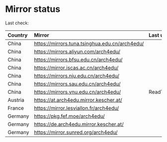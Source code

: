 <script src="./time.js"></script>
# Mirror status
Last check: <script type="text/javascript">localize(1691813959.2337027);</script>

|Country|Mirror|Last update|
|:------|:-----|:----------|
|China|https://mirrors.tuna.tsinghua.edu.cn/arch4edu/|<script type="text/javascript">localize(1691778480);</script>|
|China|https://mirrors.aliyun.com/arch4edu/|<script type="text/javascript">localize(1691735722);</script>|
|China|https://mirrors.bfsu.edu.cn/arch4edu/|<script type="text/javascript">localize(1691778480);</script>|
|China|https://mirror.iscas.ac.cn/arch4edu/|<script type="text/javascript">localize(1691778480);</script>|
|China|https://mirrors.nju.edu.cn/arch4edu/|<script type="text/javascript">localize(1691778480);</script>|
|China|https://mirrors.sau.edu.cn/arch4edu/|<script type="text/javascript">localize(1691778480);</script>|
|China|https://mirrors.ynu.edu.cn/arch4edu/|ReadTimeout|
|Austria|https://at.arch4edu.mirror.kescher.at/|<script type="text/javascript">localize(1691778480);</script>|
|France|https://mirror.lesviallon.fr/arch4edu/|<script type="text/javascript">localize(1691778480);</script>|
|Germany|https://pkg.fef.moe/arch4edu/|<script type="text/javascript">localize(1691778480);</script>|
|Germany|https://de.arch4edu.mirror.kescher.at/|<script type="text/javascript">localize(1691778480);</script>|
|Germany|https://mirror.sunred.org/arch4edu/|<script type="text/javascript">localize(1691778480);</script>|

<script src="./tablefilter/tablefilter.js"></script>
<script src="./table.js"></script>